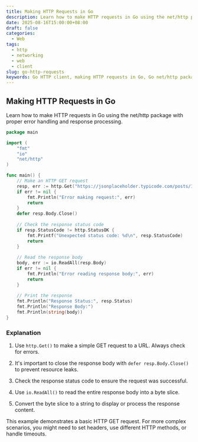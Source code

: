 ```yaml
---
title: Making HTTP Requests in Go
description: Learn how to make HTTP requests in Go using the net/http package with proper error handling and response processing.
date: 2025-08-16T15:00:00+08:00
draft: false
categories:
  - Web
tags:
  - http
  - networking
  - web
  - client
slug: go-http-requests
keywords: Go HTTP client, making HTTP requests in Go, Go net/http package, HTTP GET request example
---
```


## Making HTTP Requests in Go

Learn how to make HTTP requests in Go using the net/http package with proper error handling and response processing.

```go
package main

import (
    "fmt"
    "io"
    "net/http"
)

func main() {
    // Make an HTTP GET request
    resp, err := http.Get("https://jsonplaceholder.typicode.com/posts/1")
    if err != nil {
        fmt.Println("Error making request:", err)
        return
    }
    defer resp.Body.Close()
    
    // Check the response status code
    if resp.StatusCode != http.StatusOK {
        fmt.Printf("Unexpected status code: %d\n", resp.StatusCode)
        return
    }
    
    // Read the response body
    body, err := io.ReadAll(resp.Body)
    if err != nil {
        fmt.Println("Error reading response body:", err)
        return
    }
    
    // Print the response
    fmt.Println("Response Status:", resp.Status)
    fmt.Println("Response Body:")
    fmt.Println(string(body))
}
```

### Explanation

1. Use `http.Get()` to make a simple GET request to a URL. Always check for errors.

2. It's important to close the response body with `defer resp.Body.Close()` to prevent resource leaks.

3. Check the response status code to ensure the request was successful.

4. Use `io.ReadAll()` to read the entire response body into a byte slice.

5. Convert the byte slice to a string to display or process the response content.

This example demonstrates a basic HTTP GET request. For more complex scenarios, you might need to set headers, use different HTTP methods, or handle timeouts.